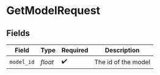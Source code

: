 # GetModelRequest


## Fields

| Field               | Type                | Required            | Description         |
| ------------------- | ------------------- | ------------------- | ------------------- |
| `model_id`          | *float*             | :heavy_check_mark:  | The id of the model |